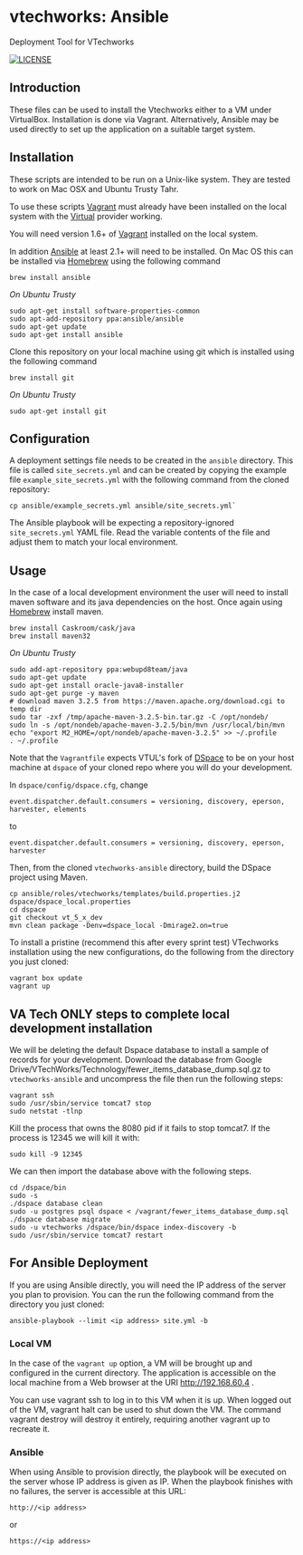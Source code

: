 # vtechworks: Ansible

Deployment Tool for VTechworks

[![LICENSE](https://img.shields.io/badge/license-MIT-blue.svg?style=flat-square)](./LICENSE)

## Introduction

These files can be used to install the Vtechworks either to a VM under VirtualBox. Installation is done via Vagrant. Alternatively, Ansible may be used directly to set up the application on a suitable target system.

## Installation

These scripts are intended to be run on a Unix-like system. They are tested to work on Mac OSX and Ubuntu Trusty Tahr.

To use these scripts [Vagrant](https://vagrantup.com) must already have been installed on the local system with the [Virtual](https://virtualbox.org) provider working.

You will need version 1.6+ of [Vagrant](https://vagrantup.com) installed on the local system.

In addition [Ansible](https://ansible.com) at least 2.1+ will need to be installed. On Mac OS this can be installed via [Homebrew](https://brew.sh)
using the following command

```
brew install ansible
```

*On Ubuntu Trusty*

```
sudo apt-get install software-properties-common
sudo apt-add-repository ppa:ansible/ansible
sudo apt-get update
sudo apt-get install ansible
```

Clone this repository on your local machine using git which is installed using the following command
```
brew install git
```

*On Ubuntu Trusty*

```
sudo apt-get install git
```

## Configuration

A deployment settings file needs to be created in the `ansible` directory. This file is called `site_secrets.yml` and can be created by copying the example file `example_site_secrets.yml` with the following command from the cloned repository:

```
cp ansible/example_secrets.yml ansible/site_secrets.yml`
```

The Ansible playbook will be expecting a repository-ignored `site_secrets.yml` YAML file. Read the variable contents of the file and adjust them to match your local environment.

## Usage

In the case of a local development environment the user will need to install maven software and its java dependencies on the host. Once again using [Homebrew](https://brew.sh) install maven.

```
brew install Caskroom/cask/java
brew install maven32
```

*On Ubuntu Trusty*

```
sudo add-apt-repository ppa:webupd8team/java
sudo apt-get update
sudo apt-get install oracle-java8-installer
sudo apt-get purge -y maven
# download maven 3.2.5 from https://maven.apache.org/download.cgi to temp dir
sudo tar -zxf /tmp/apache-maven-3.2.5-bin.tar.gz -C /opt/nondeb/
sudo ln -s /opt/nondeb/apache-maven-3.2.5/bin/mvn /usr/local/bin/mvn
echo "export M2_HOME=/opt/nondeb/apache-maven-3.2.5" >> ~/.profile
. ~/.profile
```


Note that the `Vagrantfile` expects VTUL's fork of [DSpace](https://github.com/vtul/vtechworks.git) to be on your host machine at `dspace` of your cloned repo where you will do your development.

In `dspace/config/dspace.cfg`, change

```
event.dispatcher.default.consumers = versioning, discovery, eperson, harvester, elements
```
to

```
event.dispatcher.default.consumers = versioning, discovery, eperson, harvester
```

Then, from the cloned  `vtechworks-ansible` directory, build the DSpace project using Maven.

```
cp ansible/roles/vtechworks/templates/build.properties.j2 dspace/dspace_local.properties
cd dspace
git checkout vt_5_x_dev
mvn clean package -Denv=dspace_local -Dmirage2.on=true
```

To install a pristine (recommend this after every sprint test) VTechworks installation using the new configurations, do the following from the directory you just cloned:

```
vagrant box update
vagrant up
```

## VA Tech ONLY steps to complete local development installation

We will be deleting the default Dspace database to install a sample of records for your development. Download the database from Google Drive/VTechWorks/Technology/fewer_items_database_dump.sql.gz to `vtechworks-ansible` and uncompress the file then run the following steps:

```
vagrant ssh
sudo /usr/sbin/service tomcat7 stop
sudo netstat -tlnp
```

Kill the process that owns the 8080 pid if it fails to stop tomcat7. If the process is 12345 we will kill it with:

```
sudo kill -9 12345
```

We can then import the database above with the following steps.

```
cd /dspace/bin
sudo -s
./dspace database clean
sudo -u postgres psql dspace < /vagrant/fewer_items_database_dump.sql
./dspace database migrate
sudo -u vtechworks /dspace/bin/dspace index-discovery -b
sudo /usr/sbin/service tomcat7 restart
```

## For Ansible Deployment

If you are using Ansible directly, you will need the IP address of the server you plan to provision. You can the run the following command from the directory you just cloned:

```
ansible-playbook --limit <ip address> site.yml -b
```

### Local VM

In the case of the `vagrant up` option, a VM will be brought up and configured in the current directory. The application is accessible on the local machine from a Web browser at the URI http://192.168.60.4 .

You can use vagrant ssh to log in to this VM when it is up. When logged out of the VM, vagrant halt can be used to shut down the VM. The command vagrant destroy will destroy it entirely, requiring another vagrant up to recreate it.

### Ansible

When using Ansible to provision directly, the playbook will be executed on the server whose IP address is given as IP. When the playbook finishes with no failures, the server is accessible at this URL:

```
http://<ip address>
```

or

```
https://<ip address>
```
